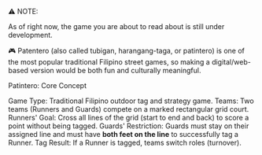 ⚠️ NOTE:

As of right now, the game you are about to read about is still under development.


🎮 Patentero (also called tubigan, harangang-taga, or patintero) is one of the most popular traditional Filipino street games, so making a digital/web-based version would be both fun and culturally meaningful.

Patintero: Core Concept

Game Type: Traditional Filipino outdoor tag and strategy game.
Teams: Two teams (Runners and Guards) compete on a marked rectangular grid court.
Runners' Goal: Cross all lines of the grid (start to end and back) to score a point without being tagged.
Guards' Restriction: Guards must stay on their assigned line and must have **both feet on the line** to successfully tag a Runner.
Tag Result: If a Runner is tagged, teams switch roles (turnover).
